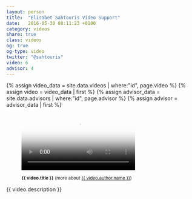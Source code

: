 ```yaml
---
layout: person
title:  "Elisabet Sahtouris Video Support"
date:   2016-05-30 08:11:23 +0100
category: videos
share: true
class: videos
og: true
og-type: video
twitter: "@sahtouris"
video: 6
advisor: 4
---
```



{% assign video_data = site.data.videos | where:"id", page.video %}
{% assign video = video_data | first %}
{% assign advisor_data = site.data.advisors | where:"id", page.advisor %}
{% assign advisor = advisor_data | first %}
<figure class="no-margin margin-bottom-1">
    <div class="embed-container embed-container_{{ video.aspect-ratio }}">
        <video id="teaser" controls preload="auto" poster="{{ video.path }}{{ video.poster }}">
            <source src="{{ video.path }}{{ video.source-webm}}" type='video/webm; codecs="vorbis,vp8"'>
            <source src="{{ video.path }}{{ video.source-mp4 }}" type='video/mp4; codecs="aac,h264"'>
        </video>
    </div>
    <figcaption>
      <p><small><strong>{{ video.title }}</strong> (more about <a href="{{ advisor.permalink }}">{{ video.author.name }}</a>)</small></p>
    </figcaption>
</figure>

<!--more-->

<p>{{ video.description }}</p>